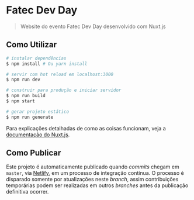 # Fatec Dev Day

> Website do evento Fatec Dev Day desenvolvido com Nuxt.js

## Como Utilizar

``` bash
# instalar dependências
$ npm install # Ou yarn install

# servir com hot reload em localhost:3000
$ npm run dev

# construir para produção e iniciar servidor
$ npm run build
$ npm start

# gerar projeto estático
$ npm run generate
```

Para explicações detalhadas de como as coisas funcionam, veja a [documentação do Nuxt.js](https://github.com/nuxt/nuxt.js).

## Como Publicar

Este projeto é automaticamente publicado quando _commits_ chegam em `master`, via [Netlify](https://www.netlify.com/), em um processo de integração contínua. O processo é disparado somente por atualizações neste _branch_, assim contribuições temporárias podem ser realizadas em outros _branches_ antes da publicação definitiva ocorrer.
